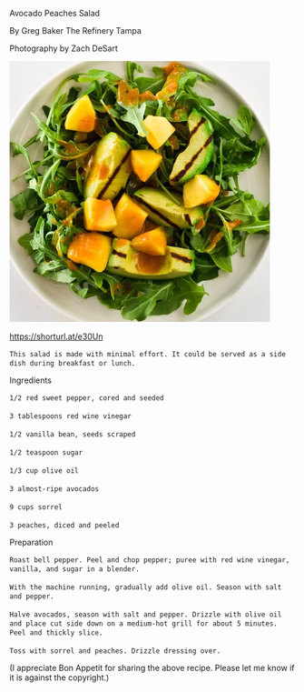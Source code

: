 Avocado Peaches Salad


By Greg Baker The Refinery Tampa

Photography by Zach DeSart

![Avocado Peaches Salad](https://github.com/ywangnccu/ywang/blob/main/images/avocado-peach-salad.jpg)

https://shorturl.at/e30Un


    This salad is made with minimal effort. It could be served as a side dish during breakfast or lunch.



Ingredients

    1/2 red sweet pepper, cored and seeded

    3 tablespoons red wine vinegar

    1/2 vanilla bean, seeds scraped

    1/2 teaspoon sugar

    1/3 cup olive oil

    3 almost-ripe avocados

    9 cups sorrel

    3 peaches, diced and peeled

 

Preparation

    Roast bell pepper. Peel and chop pepper; puree with red wine vinegar, vanilla, and sugar in a blender.

    With the machine running, gradually add olive oil. Season with salt and pepper.

    Halve avocados, season with salt and pepper. Drizzle with olive oil and place cut side down on a medium-hot grill for about 5 minutes. Peel and thickly slice.

    Toss with sorrel and peaches. Drizzle dressing over.



(I appreciate Bon Appetit for sharing the above recipe. Please let me know if it is against the copyright.)
